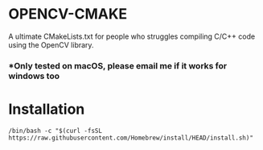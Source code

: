 # OPENCV-CMAKE
A ultimate CMakeLists.txt for people who struggles compiling C/C++ code using the OpenCV library.

### *Only tested on macOS, please email me if it works for windows too

# Installation



`/bin/bash -c "$(curl -fsSL https://raw.githubusercontent.com/Homebrew/install/HEAD/install.sh)"`
